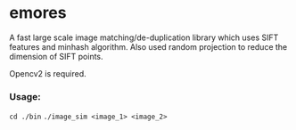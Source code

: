 # emores
A fast large scale image matching/de-duplication library which uses SIFT features and minhash algorithm. Also used random projection to reduce the dimension of SIFT points.

Opencv2 is required.

### Usage:

`cd ./bin`
`./image_sim <image_1> <image_2>`

